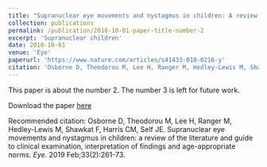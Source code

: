 ```yaml
---
title: "Supranuclear eye movements and nystagmus in children: A review of the literature and guide to clinical examination, interpretation of findings and age-appropriate norms"
collection: publications
permalink: /publication/2018-10-01-paper-title-number-2
excerpt: 'Supranuclear children'
date: 2018-10-01
venue: 'Eye'
paperurl: 'https://www.nature.com/articles/s41433-018-0216-y'
citation: 'Osborne D, Theodorou M, Lee H, Ranger M, Hedley-Lewis M, Shawkat F, Harris CM, Self JE. Supranuclear eye movements and nystagmus in children: a review of the literature and guide to clinical examination, interpretation of findings and age-appropriate norms. <i>Eye</i>. 2019 Feb;33(2):261-73.'
---
```

This paper is about the number 2. The number 3 is left for future work.

Download the paper [here](https://www.nature.com/articles/s41433-018-0216-y)

Recommended citation: Osborne D, Theodorou M, Lee H, Ranger M, Hedley-Lewis M, Shawkat F, Harris CM, Self JE. Supranuclear eye movements and nystagmus in children: a review of the literature and guide to clinical examination, interpretation of findings and age-appropriate norms. <i>Eye</i>. 2019 Feb;33(2):261-73.